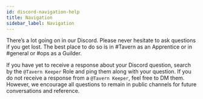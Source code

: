 ```yaml
---
id: discord-navigation-help
title: Navigation
sidebar_label: Navigation
---
```


There’s a lot going on in our Discord. Please never hesitate to ask questions if you get lost. The best place to do so is in <span class='channels'>#Tavern</span> as an Apprentice or in <span class='channels'>#general</span> or <span class='channels'>#ops</span> as a Guilder.

If you have yet to receive a response about your Discord question, search by the `@Tavern Keeper` Role and ping them along with your question. If you do not receive a response from a `@Tavern Keeper`, feel free to DM them. However, we encourage all questions to remain in public channels for future conversations and reference.
